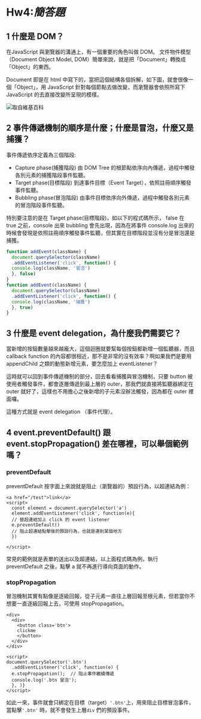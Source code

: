 # Hw4:*簡答題*

## 1 什麼是 DOM？

在JavaScript 與瀏覽器的溝通上，有一個重要的角色叫做 DOM。
文件物件模型（Document Object Model, DOM）簡單來說，就是把「Document」轉換成「Object」的東西。

Document 即是在 html 中寫下的，當把這個結構各個拆解，如下圖，就會很像一個「Object」，用 JavaScript 針對每個節點去做改變，而瀏覽器會依照所寫下 JavaScript 的去直接改變所呈現的模樣。

![取自維基百科](https://i.imgur.com/R3ubxco.png)

## 2 事件傳遞機制的順序是什麼；什麼是冒泡，什麼又是捕獲？

事件傳遞依序定義為三個階段:

* Capture phase(捕獲階段)
由 DOM Tree 的根節點依序向內傳遞，過程中觸發各別元素的捕獲階段事件監聽。
* Target phase(目標階段)
到達事件目標（Event Target），依照註冊順序觸發事件監聽。
* Bubbling phase(冒泡階段)
由事件目標依序向外傳遞，過程中觸發各別元素的冒泡階段事件監聽。

特別要注意的是在 Target phase(目標階段)，如以下的程式碼所示， false 在 true 之前，console 出來 bubbling 會先出現，因為在將事件 console.log 出來的時候會發現是依照註冊順序觸發事件監聽，但其實在目標階段並沒有分是冒泡還是捕獲。

```javascript
function addEvent(className) {
  document.querySelector(className)
  .addEventListener('click', function() {
  console.log(className, '冒泡')
  }, false)
}
function addEvent(className) {
  document.querySelector(className)
  .addEventListener('click', function() {
  console.log(className, '捕獲')
  }, true)
}
```

## 3 什麼是 event delegation，為什麼我們需要它？

當新增的按鈕數量越來越龐大，這個迴圈就要幫每個按鈕都新增一個監聽器，而且 callback function 的內容都很相近，那不是非常的沒有效率？啊如果我們是要用 appendChild 之類的動態新增元素，要怎麼加上 eventListener？

這時就可以回到事件傳遞機制的部分，回去看看捕獲與冒泡機制，只要 button 被使用者觸發事件，都會逐層傳遞到最上層的 outer，那我們就直接將監聽器綁定在 outer 就好了，這樣也不用擔心之後新增的子元素沒辦法觸發，因為都在 outer 裡面囉。

這種方式就是 event delegation （事件代理）。

## 4 event.preventDefault() 跟 event.stopPropagation() 差在哪裡，可以舉個範例嗎？

### preventDefault

preventDefault 按字面上來說就是阻止（瀏覽器的）預設行為，以超連結為例：
```htmlmixed=
<a href="/test">link</a>
<script>
  const element = document.querySelector('a')
  element.addEventListener('click', function(e){
  // 替超連結加上 click 的 event listener
  e.preventDefault()
  // 阻止超連結點擊後的預設行為，也就是連到某個地方
  })

</script>
```
常見的範例就是表單的送出以及超連結，以上面程式碼為例，執行 preventDefault 之後，點擊 a 就不再進行導向頁面的動作。


### stopPropagation

冒泡機制其實有點像是逐級回報，從子元素一直往上層回報至根元素，但若當你不想要一直逐級回報上去，可使用 stopPropagation。
```htmlmixed=
<div>
  <div>
    <button class='btn'>
    clickme
    </button>
  </div>
</div>

<script>
document.querySelector('.btn')
  .addEventListener('click', function(e) {
  e.stopPropagation();  // 阻止事件繼續傳遞
  console.log('.btn 冒泡');
  }, )}
</script>

```

如此一來，事件就會只綁定在目標（target）`'.btn'`上，用來阻止目標冒泡事件，當點擊`'.btn'` 時，就不會發生上層`div` 們的預設事件。
